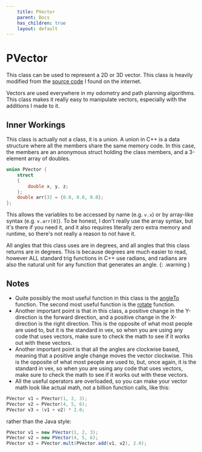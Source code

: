 ```yaml
---
    title: PVector
    parent: Docs
    has_children: true
    layout: default
---
```

# PVector
This class can be used to represent a 2D or 3D vector. This class is heavily modified from the [source code](http://www.javased.com/?source_dir=SPaTo_Visual_Explorer%2Flib%2Fsrc%2Fcore%2Fsrc%2Fprocessing%2Fcore%2FPVector.java) I found on the internet. 

Vectors are used everywhere in my odometry and path planning algorithms. This class makes it really easy to manipulate vectors, especially with the additions I made to it. 

## Inner Workings
This class is actually not a class, it is a union. A union in C++ is a data structure where all the members share the same memory code. In this case, the members are an anonymous struct holding the class members, and a 3-element array of doubles. 
```cpp
union PVector {
    struct 
    {
        double x, y, z;
    };
    double arr[3] = {0.0, 0.0, 0.0};
};
```
This allows the variables to be accessed by name (e.g. `v.x`) or by array-like syntax (e.g. `v.arr[0]`). To be honest, I don't really use the array syntax, but it's there if you need it, and it also requires literally zero extra memory and runtime, so there's not really a reason to not have it. 

All angles that this class uses are in degrees, and all angles that this class returns are in degrees. This is because degrees are much easier to read, however ALL standard trig functions in C++ use radians, and radians are also the natural unit for any function that generates an angle. 
{: .warning }
## Notes
- Quite possibly the most useful function in this class is the [angleTo](angleTo_PVector) function. The second most useful function is the [rotate](rotate_double) function.
- Another important point is that in this class, a positive change in the Y-direction is the forward direction, and a positive change in the X-direction is the right direction. This is the opposite of what most people are used to, but it is the standard in vex, so when you are using any code that uses vectors, make sure to check the math to see if it works out with these vectors.
- Another important point is that all the angles are clockwise based, meaning that a positive angle change moves the vector clockwise. This is the opposite of what most people are used to, but, once again, it is the standard in vex, so when you are using any code that uses vectors, make sure to check the math to see if it works out with these vectors.
- All the useful operators are overloaded, so you can make your vector math look like actual math, not a billion function calls, like this:
```cpp
PVector v1 = PVector(1, 2, 3);
PVector v2 = PVector(4, 5, 6);
PVector v3 = (v1 + v2) * 2.0;
```
rather than the Java style:
```java
PVector v1 = new PVector(1, 2, 3);
PVector v2 = new PVector(4, 5, 6);
PVector v3 = PVector.mult(PVector.add(v1, v2), 2.0);
```